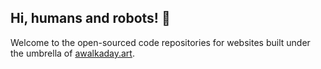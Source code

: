 ## Hi, humans and robots! 👋

Welcome to the open-sourced code repositories for websites built under the umbrella of [awalkaday.art](https://awalkaday.art).
